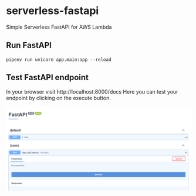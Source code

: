 # serverless-fastapi
Simple Serverless FastAPI for AWS Lambda

## Run FastAPI
```
pipenv run uvicorn app.main:app --reload
```

## Test FastAPI endpoint
In your browser visit http://localhost:8000/docs
Here you can test your endpoint by clicking on the execute button.

![img.png](img.png)

<br/><br/>

